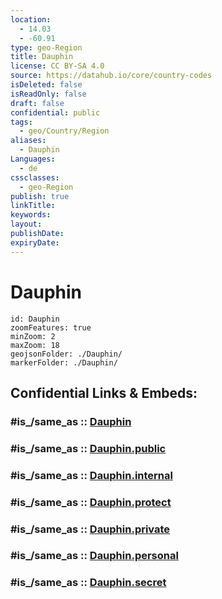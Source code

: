 ```yaml
---
location:
  - 14.03
  - -60.91
type: geo-Region
title: Dauphin
license: CC BY-SA 4.0
source: https://datahub.io/core/country-codes
isDeleted: false
isReadOnly: false
draft: false
confidential: public
tags:
  - geo/Country/Region
aliases:
  - Dauphin
Languages:
  - de
cssclasses:
  - geo-Region
publish: true
linkTitle:
keywords:
layout:
publishDate:
expiryDate:
---
```


# Dauphin

```leaflet
id: Dauphin
zoomFeatures: true 
minZoom: 2 
maxZoom: 18
geojsonFolder: ./Dauphin/
markerFolder: ./Dauphin/
```


## Confidential Links & Embeds: 

### #is_/same_as :: [Dauphin](/_Standards/Earth/Continent/America~Caribbean/Saint_Lucia/Districts~Saint_Lucia/Dauphin.md) 

### #is_/same_as :: [Dauphin.public](/_public/Earth/Continent/America~Caribbean/Saint_Lucia/Districts~Saint_Lucia/Dauphin.public.md) 

### #is_/same_as :: [Dauphin.internal](/_internal/Earth/Continent/America~Caribbean/Saint_Lucia/Districts~Saint_Lucia/Dauphin.internal.md) 

### #is_/same_as :: [Dauphin.protect](/_protect/Earth/Continent/America~Caribbean/Saint_Lucia/Districts~Saint_Lucia/Dauphin.protect.md) 

### #is_/same_as :: [Dauphin.private](/_private/Earth/Continent/America~Caribbean/Saint_Lucia/Districts~Saint_Lucia/Dauphin.private.md) 

### #is_/same_as :: [Dauphin.personal](/_personal/Earth/Continent/America~Caribbean/Saint_Lucia/Districts~Saint_Lucia/Dauphin.personal.md) 

### #is_/same_as :: [Dauphin.secret](/_secret/Earth/Continent/America~Caribbean/Saint_Lucia/Districts~Saint_Lucia/Dauphin.secret.md)

